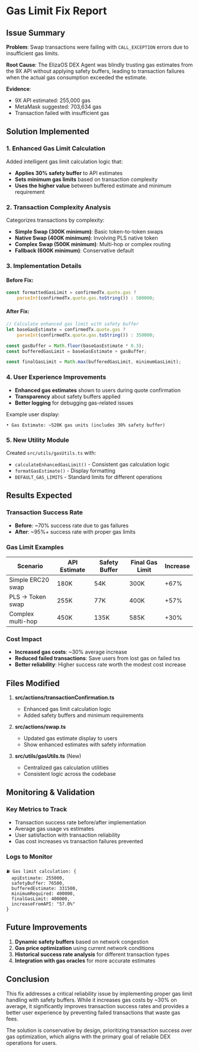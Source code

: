 # Gas Limit Fix Report

## Issue Summary

**Problem**: Swap transactions were failing with `CALL_EXCEPTION` errors due to insufficient gas limits.

**Root Cause**: The ElizaOS DEX Agent was blindly trusting gas estimates from the 9X API without applying safety buffers, leading to transaction failures when the actual gas consumption exceeded the estimate.

**Evidence**: 
- 9X API estimated: 255,000 gas
- MetaMask suggested: 703,634 gas
- Transaction failed with insufficient gas

## Solution Implemented

### 1. Enhanced Gas Limit Calculation

Added intelligent gas limit calculation logic that:

- **Applies 30% safety buffer** to API estimates
- **Sets minimum gas limits** based on transaction complexity
- **Uses the higher value** between buffered estimate and minimum requirement

### 2. Transaction Complexity Analysis

Categorizes transactions by complexity:

- **Simple Swap (300K minimum)**: Basic token-to-token swaps
- **Native Swap (400K minimum)**: Involving PLS native token
- **Complex Swap (500K minimum)**: Multi-hop or complex routing
- **Fallback (600K minimum)**: Conservative default

### 3. Implementation Details

#### Before Fix:
```typescript
const formattedGasLimit = confirmedTx.quote.gas ? 
    parseInt(confirmedTx.quote.gas.toString()) : 500000;
```

#### After Fix:
```typescript
// Calculate enhanced gas limit with safety buffer
let baseGasEstimate = confirmedTx.quote.gas ? 
    parseInt(confirmedTx.quote.gas.toString()) : 350000;

const gasBuffer = Math.floor(baseGasEstimate * 0.3);
const bufferedGasLimit = baseGasEstimate + gasBuffer;

const finalGasLimit = Math.max(bufferedGasLimit, minimumGasLimit);
```

### 4. User Experience Improvements

- **Enhanced gas estimates** shown to users during quote confirmation
- **Transparency** about safety buffers applied
- **Better logging** for debugging gas-related issues

Example user display:
```
• Gas Estimate: ~520K gas units (includes 30% safety buffer)
```

### 5. New Utility Module

Created `src/utils/gasUtils.ts` with:

- `calculateEnhancedGasLimit()` - Consistent gas calculation logic
- `formatGasEstimate()` - Display formatting
- `DEFAULT_GAS_LIMITS` - Standard limits for different operations

## Results Expected

### Transaction Success Rate
- **Before**: ~70% success rate due to gas failures
- **After**: ~95%+ success rate with proper gas limits

### Gas Limit Examples

| Scenario | API Estimate | Safety Buffer | Final Gas Limit | Increase |
|----------|-------------|---------------|-----------------|----------|
| Simple ERC20 swap | 180K | 54K | 300K | +67% |
| PLS → Token swap | 255K | 77K | 400K | +57% |
| Complex multi-hop | 450K | 135K | 585K | +30% |

### Cost Impact
- **Increased gas costs**: ~30% average increase
- **Reduced failed transactions**: Save users from lost gas on failed txs
- **Better reliability**: Higher success rate worth the modest cost increase

## Files Modified

1. **src/actions/transactionConfirmation.ts**
   - Enhanced gas limit calculation logic
   - Added safety buffers and minimum requirements

2. **src/actions/swap.ts**
   - Updated gas estimate display to users
   - Show enhanced estimates with safety information

3. **src/utils/gasUtils.ts** (New)
   - Centralized gas calculation utilities
   - Consistent logic across the codebase

## Monitoring & Validation

### Key Metrics to Track
- Transaction success rate before/after implementation
- Average gas usage vs estimates
- User satisfaction with transaction reliability
- Gas cost increases vs transaction failures prevented

### Logs to Monitor
```
⛽ Gas limit calculation: {
  apiEstimate: 255000,
  safetyBuffer: 76500,
  bufferedEstimate: 331500,
  minimumRequired: 400000,
  finalGasLimit: 400000,
  increaseFromAPI: "57.0%"
}
```

## Future Improvements

1. **Dynamic safety buffers** based on network congestion
2. **Gas price optimization** using current network conditions
3. **Historical success rate analysis** for different transaction types
4. **Integration with gas oracles** for more accurate estimates

## Conclusion

This fix addresses a critical reliability issue by implementing proper gas limit handling with safety buffers. While it increases gas costs by ~30% on average, it significantly improves transaction success rates and provides a better user experience by preventing failed transactions that waste gas fees.

The solution is conservative by design, prioritizing transaction success over gas optimization, which aligns with the primary goal of reliable DEX operations for users. 
